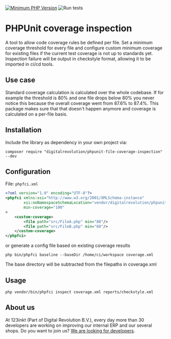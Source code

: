 [![Minimum PHP Version](https://img.shields.io/badge/php-%3E%3D%207.2-8892BF)](https://php.net/)
![Run tests](https://github.com/123inkt/phpunit-file-coverage-inspection/workflows/Run%20tests/badge.svg)

# PHPUnit coverage inspection
A tool to allow code coverage rules be defined per file. Set a minimum coverage threshold for every file and configure
custom minimum coverage for existing files if the current test coverage is not up to standards yet. 
Inspection failure will be output in checkstyle format, allowing it to be imported in ci/cd tools.

## Use case
Standard coverage calculation is calculated over the whole codebase. If for example the threshold is 80% and one file drops
below 80% you never notice this because the overall coverage went from 87.6% to 87.4%.
This package makes sure that that doesn't happen anymore and coverage is calculated on a per-file basis. 

## Installation
Include the library as dependency in your own project via: 
```
composer require "digitalrevolution/phpunit-file-coverage-inspection" --dev
```

## Configuration

File: `phpfci.xml`

```xml
<?xml version="1.0" encoding="UTF-8"?>
<phpfci xmlns:xsi="http://www.w3.org/2001/XMLSchema-instance"
        xsi:noNamespaceSchemaLocation="vendor/digitalrevolution/phpunit-file-coverage-inspection/resources/phpfci.xsd"
        min-coverage="100"
>
    <custom-coverage>
        <file path="src/FileA.php" min="80"/>
        <file path="src/FileB.php" min="60"/>
    </custom-coverage>
</phpfci>
```

or generate a config file based on existing coverage results

```shell script
php bin/phpfci baseline --baseDir /home/ci/workspace coverage.xml 
```

The base directory will be subtracted from the filepaths in coverage.xml

## Usage

```shell script
php vendor/bin/phpfci inspect coverage.xml reports/checkstyle.xml
```
 

## About us

At 123inkt (Part of Digital Revolution B.V.), every day more than 30 developers are working on improving our internal ERP and our several shops. Do you want to join us? [We are looking for developers](https://www.123inkt.nl/page/werken_ict.html).
